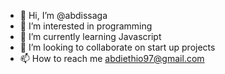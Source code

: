 - 👋 Hi, I’m @abdissaga
- 👀 I’m interested in programming
- 🌱 I’m currently learning Javascript
- 💞️ I’m looking to collaborate on start up projects
- 📫 How to reach me abdiethio97@gmail.com

<!---
abdissaga/abdissaga is a ✨ special ✨ repository because its `README.md` (this file) appears on your GitHub profile.
You can click the Preview link to take a look at your changes.
--->
